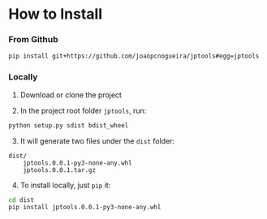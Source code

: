 # How to Install

### From Github

```bash
pip install git+https://github.com/joaopcnogueira/jptools#egg=jptools
```

### Locally

1. Download or clone the project

2. In the project root folder `jptools`, run:

```bash
python setup.py sdist bdist_wheel
```

3. It will generate two files under the `dist` folder:

```
dist/
    jptools.0.0.1-py3-none-any.whl
    jptools.0.0.1.tar.gz
```

4. To install locally, just `pip` it:

```bash
cd dist
pip install jptools.0.0.1-py3-none-any.whl
```
